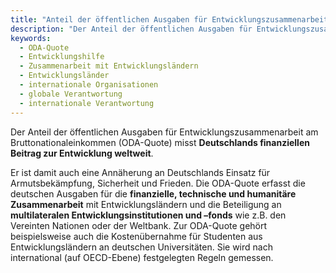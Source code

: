 ```yaml
---
title: "Anteil der öffentlichen Ausgaben für Entwicklungszusammenarbeit am Bruttonationaleinkommen"
description: "Der Anteil der öffentlichen Ausgaben für Entwicklungszusammenarbeit am Bruttonationaleinkommen (ODA-Quote) misst Deutschlands finanziellen Beitrag zur Entwicklung weltweit."
keywords:
  - ODA-Quote
  - Entwicklungshilfe
  - Zusammenarbeit mit Entwicklungsländern
  - Entwicklungsländer
  - internationale Organisationen
  - globale Verantwortung
  - internationale Verantwortung
---
```

<!-- Prologue start -->

Der Anteil der öffentlichen Ausgaben für Entwicklungszusammenarbeit am Bruttonationaleinkommen (ODA-Quote) misst **Deutschlands finanziellen Beitrag zur Entwicklung weltweit**.

Er ist damit auch eine Annäherung an Deutschlands Einsatz für Armutsbekämpfung, Sicherheit und Frieden. Die ODA-Quote erfasst die deutschen Ausgaben für die **finanzielle, technische und humanitäre Zusammenarbeit** mit Entwicklungsländern und die Beteiligung an **multilateralen Entwicklungsinstitutionen und –fonds** wie z.B. den Vereinten Nationen oder der Weltbank. Zur ODA-Quote gehört beispielsweise auch die Kostenübernahme für Studenten aus Entwicklungsländern an deutschen Universitäten. Sie wird nach international (auf OECD-Ebene) festgelegten Regeln gemessen.


<!-- Prologue end -->

<!--ChartList-->

